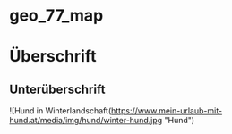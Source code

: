 # geo_77_map

# Überschrift
## Unterüberschrift

![Hund in Winterlandschaft(https://www.mein-urlaub-mit-hund.at/media/img/hund/winter-hund.jpg "Hund") 